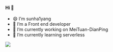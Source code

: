 #### Hi 👏

- 😄 I’m sunha1yang
- 🤔  I’m a Front end developer
- 🔭 I’m currently working on MeiTuan-DianPing
- 🌱 I’m currently learning serverless


<img src="https://github-readme-stats.vercel.app/api?username=sunha1yang&show_icons=true&icon_color=805AD5&text_color=718096&bg_color=ffffff&hide_title=true" />